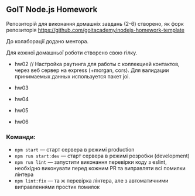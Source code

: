 ## GoIT Node.js Homework

Репозиторій для виконання домашніх завдань (2-6) створено, як форк репозиторія https://github.com/goitacademy/nodejs-homework-template

До колаборації додано ментора.

Для кожної домашньої роботи створено свою гілку.

- hw02
  // Настройка раутинга для работы с коллекцией контактов, через веб сервер на express (+morgan, cors). Для валидации принимаемых данных используется пакет joi.

- hw03
- hw04
- hw05
- hw06

### Команди:

- `npm start` &mdash; старт сервера в режимі production
- `npm run start:dev` &mdash; старт сервера в режимі розробки (development)
- `npm run lint` &mdash; запустити виконання перевірки коду з eslint, необхідно виконувати перед кожним PR та виправляти всі помилки лінтера
- `npm lint:fix` &mdash; та ж перевірка лінтера, але з автоматичними виправленнями простих помилок
